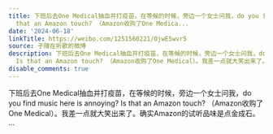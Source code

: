 ```yaml
---
title: 下班后去One Medical抽血并打疫苗，在等候的时候，旁边一个女士问我，do you find music here is annoying? Is
  that an Amazon touch? （Amazon收购了One Medica...
date: '2024-06-18'
linkTitle: https://weibo.com/1251560221/OjwE5wvr5
source: 子陵在听歌的微博
description: 下班后去One Medical抽血并打疫苗，在等候的时候，旁边一个女士问我，do you find music here is annoying?
  Is that an Amazon touch? （Amazon收购了One Medical）。我差一点就大笑出来了。确实Amazon的试听品味是点金成石。  ...
disable_comments: true
---
```

下班后去One Medical抽血并打疫苗，在等候的时候，旁边一个女士问我，do you find music here is annoying? Is that an Amazon touch? （Amazon收购了One Medical）。我差一点就大笑出来了。确实Amazon的试听品味是点金成石。  ...